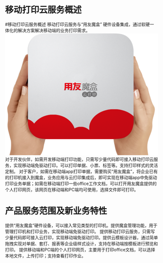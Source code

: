 # 移动打印云服务概述
#移动打印云服务概述
移动打印云服务与“用友魔盒” 硬件设备集成，通过软硬一体化的解决方案解决移动端的业务打印需求。
![](/articles/print/1-/images/printbox1.png)
对于开发伙伴，如需开发移动端打印功能，只需写少量代码即可接入移动打印云服务，实现移动端免驱动打印。可以打印单据、小票、标签等。支持打印样式的灵活定制。
对于客户，如需在移动端app打印单据，需要购买“用友魔盒”，将企业已有的打印机接入到魔盒，业务应用与云打印集成后，即可实现在移动端app中免驱动打印业务单据；如需在移动端打印一些office工作文档，可以打开用友魔盒提供的个人打印网页，该网页在移动端和PC端均可使用，选择文件即可打印。

# 产品服务范围及新业务特性
提供“用友魔盒”硬件设备，可以接入常见类型的打印机。提供魔盒管理功能，用于管理打印机和打印业务，实现移动端免驱动打印。
提供移动打印云服务，只需写少量代码即可接入云打印，实现移动端免驱动打印。提供云模板设计器，通过简单拖拽实现对单据、套打、报表等企业级样式设计，支持在移动端按模板进行预览和打印。
提供移动端和PC端的个人打印网页，主要用于打印office文档，可以选择本地文件，上传打印；支持查看打印作业。
